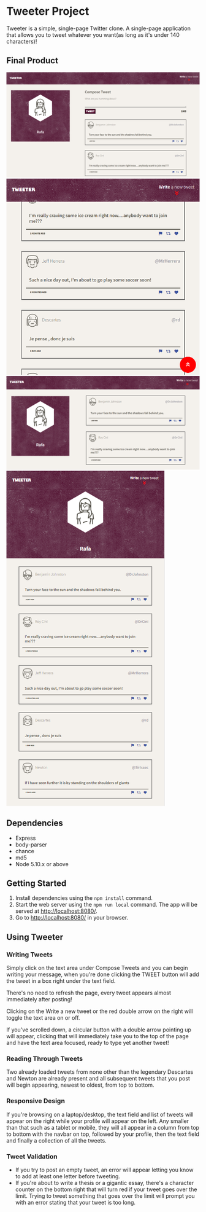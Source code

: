# Tweeter Project

Tweeter is a simple, single-page Twitter clone.
A single-page application that allows you to tweet whatever you want(as long as it's under 140 characters)!

## Final Product

!["Screenshot of Desktop view"](https://github.com/i8Raffles/tweeter/blob/master/docs/Desktop-page.PNG?raw=true)
!["Screenshot of tablet view"](https://github.com/i8Raffles/tweeter/blob/master/docs/Tablet-view.PNG?raw=true)
!["Screenshot of text field hidden"](https://github.com/i8Raffles/tweeter/blob/master/docs/text-field-hidden.PNG?raw=true)
!["Screenshot of mobile view"](https://github.com/i8Raffles/tweeter/blob/master/docs/mobile-view.PNG?raw=true)

## Dependencies

- Express
- body-parser
- chance
- md5
- Node 5.10.x or above

## Getting Started

1. Install dependencies using the `npm install` command.
2. Start the web server using the `npm run local` command. The app will be served at <http://localhost:8080/>.
3. Go to <http://localhost:8080/> in your browser.

## Using Tweeter

### Writing Tweets

Simply click on the text area under Compose Tweets and you can begin writing your message, when you're done clicking the TWEET button will add the tweet in a box right under the text field.

There's no need to refresh the page, every tweet appears almost immediately after posting!

Clicking on the Write a new tweet or the red double arrow on the right will toggle the text area on or off.

If you've scrolled down, a circular button with a double arrow pointing up will appear, clicking that will immediately take you to the top of the page and have the text area focused, ready to type yet another tweet!

### Reading Through Tweets

Two already loaded tweets from none other than the legendary Descartes and Newton are already present and all subsequent tweets that you post will begin appearing, newest to oldest, from top to bottom.

### Responsive Design

If you're browsing on a laptop/desktop, the text field and list of tweets will appear on the right while your profile will appear on the left. Any smaller than that such as a tablet or mobile, they will all appear in a column from top to bottom with the navbar on top, followed by your profile, then the text field and finally a collection of all the tweets.

### Tweet Validation

- If you try to post an empty tweet, an error will appear letting you know to add at least one letter before tweeting.
- If you're about to write a thesis or a gigantic essay, there's a character counter on the bottom right that will turn red if your tweet goes over the limit. Trying to tweet something that goes over the limit will prompt you with an error stating that your tweet is too long.

